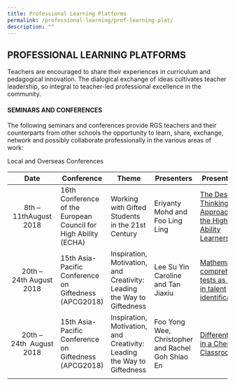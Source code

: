 ```yaml
---
title: Professional Learning Platforms
permalink: /professional-learning/prof-learning-plat/
description: ""
---
```

## PROFESSIONAL LEARNING PLATFORMS

Teachers are encouraged to share their experiences in curriculum and pedagogical innovation. The dialogical exchange of ideas cultivates teacher leadership, so integral to teacher-led professional excellence in the community.

#### SEMINARS AND CONFERENCES

The following seminars and conferences provide RGS teachers and their counterparts from other schools the opportunity to learn, share, exchange, network and possibly collaborate professionally in the various areas of work:

Local and Overseas Conferences

| **Date**  | **Conference**  | **Theme**  | **Presenters**  | **Presentations**  |
|:-:|---|---|---|---|
| 8th – 11thAugust 2018  | 16th Conference of the European Council for High Ability (ECHA)  | Working with Gifted Students in the 21st Century  |Eriyanty Mohd and Foo Ling Ling   | [The Design-Thinking Approach for the High-Ability Learners](/learning-platforms/plat1/)  |
| 20th – 24th August 2018  | 15th Asia-Pacific Conference on Giftedness (APCG2018)  | Inspiration, Motivation, and Creativity: Leading the Way to Giftedness  | Lee Su Yin Caroline and Tan Jiaxiu  | [Mathematics comprehension tests as a tool in talent identification](/learning-platforms/plat2/)  |
| 20th – 24th  August 2018  | 15th Asia-Pacific Conference on Giftedness (APCG2018)  | Inspiration, Motivation, and Creativity: Leading the Way to Giftedness  | Foo Yong Wee, Christopher and Rachel Goh Shiao En  | [Differentiation in a Chemistry Classroom](/learning-platforms/plat3/)  |
|   |   |   |   |   |
